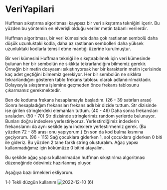 # VeriYapilari

Huffman sıkıştırma algoritması kayıpsız bir veri sıkıştırma tekniğini içerir. Bu yüzden bu yöntemin en elverişli olduğu veriler metin tabanlı verilerdir. 

Huffman algoritması, bir veri kümesinde daha çok rastlanan sembolü daha düşük uzunluktaki kodla, daha az rastlanan sembolleri daha yüksek uzunluktaki kodlarla temsil etme mantığı üzerine kurulmuştur.

Bir veri kümesini Huffman tekniği ile sıkıştırabilmek için veri kümesinde bulunan her bir sembolün ne sıklıkta tekrarlandığını bilmemiz gerekir. Örneğin bir metin dosyasını sıkıştırıyorsak her bir karakterin metin içerisinde kaç adet geçtiğini bilmemiz gerekiyor. Her bir sembolün ne sıklıkta tekrarlandığını gösteren tablo frekans tablosu olarak adlandırılmaktadır.
Dolayısıyla sıkıştırma işlemine geçmeden önce frekans tablosunu çıkarmamız gerekmektedir. 

Ben de koduma frekans hesaplamayla başladım. (26 - 39 satırları arası)
Sonra hesapladığım frekansları frekans adlı bir dizide tuttum. Str dizisinde ise girilen stringlerdeki elemanları tuttum. (40 - 46)
Daha sonra frekansları sıraladım. (50 - 70)
Str dizisinde stringlerimiz random yerlerde bulunuyor. Bunları doğru indexlere yerlestiriyoruz. Yerlestirdiğimiz indexlerin frekanslarını da aynı sekilde aynı indexlere yerlestirmemiz gerek. (Bu yüzden 72 - 85 arası onu yapıyorum.)
En son da kod bulma kısmına geçiyorum. (96 - 115)
Sağ çocuklara giderken 1, sol çocuklara giderken 0 biti ile gideriz. Bu yüzden 2 tane farklı string olusturalım. Ağaç yapısı kullanmadığımız için kökümüze 0 bitini atayalim.

Bu şekilde ağaç yapısı kullanılmadan huffman sıkıştırılma algoritması düzeneğinde ödevimiz hazırlanmış oluyor.

Aşağıya bazı örnekleri ekliyorum.

1-) Tekli düzgün kullanım
![2022-12-10 (6)](https://user-images.githubusercontent.com/102043836/206870038-f0fdc8a4-3954-4efc-ae69-0af3394f0000.png)

